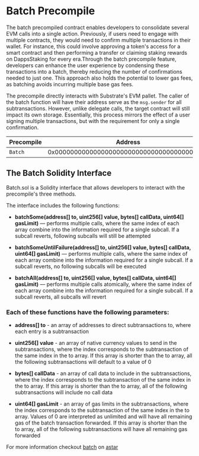 # Batch Precompile

The batch precompiled contract enables developers to consolidate several EVM calls into a single action. Previously, if users need to engage with multiple contracts, they would need to confirm multiple transactions in their wallet. For instance, this could involve approving a token's access for a smart contract and then performing a transfer or claiming staking rewards on DappsStaking for every era.Through the batch precompile feature, developers can enhance the user experience by condensing these transactions into a batch, thereby reducing the number of confirmations needed to just one. This approach also holds the potential to lower gas fees, as batching avoids incurring multiple base gas fees.

The precompile directly interacts with Substrate's EVM pallet. The caller of the batch function will have their address serve as the `msg.sender` for all subtransactions. However, unlike delegate calls, the target contract will still impact its own storage. Essentially, this process mirrors the effect of a user signing multiple transactions, but with the requirement for only a single confirmation.

| Precompile | Address                                    |
| ---------- | ------------------------------------------ |
| `Batch`    | 0x0000000000000000000000000000000000005006 |

## The Batch Solidity Interface

Batch.sol is a Solidity interface that allows developers to interact with the precompile's three methods.

The interface includes the following functions:

- **batchSome(address[] to, uint256[] value, bytes[] callData, uint64[] gasLimit)** — performs multiple calls, where the same index of each array combine into the information required for a single subcall. If a subcall reverts, following subcalls will still be attempted

- **batchSomeUntilFailure(address[] to, uint256[] value, bytes[] callData, uint64[] gasLimit)** — performs multiple calls, where the same index of each array combine into the information required for a single subcall. If a subcall reverts, no following subcalls will be executed

- **batchAll(address[] to, uint256[] value, bytes[] callData, uint64[] gasLimit)** — performs multiple calls atomically, where the same index of each array combine into the information required for a single subcall. If a subcall reverts, all subcalls will revert

### Each of these functions have the following parameters:

- **address[] to** - an array of addresses to direct subtransactions to, where each entry is a subtransaction

- **uint256[] value** - an array of native currency values to send in the subtransactions, where the index corresponds to the subtransaction of the same index in the to array. If this array is shorter than the to array, all the following subtransactions will default to a value of 0

- **bytes[] callData** - an array of call data to include in the subtransactions, where the index corresponds to the subtransaction of the same index in the to array. If this array is shorter than the to array, all of the following subtransactions will include no call data

- **uint64[] gasLimit** - an array of gas limits in the subtransactions, where the index corresponds to the subtransaction of the same index in the to array. Values of 0 are interpreted as unlimited and will have all remaining gas of the batch transaction forwarded. If this array is shorter than the to array, all of the following subtransactions will have all remaining gas forwarded

For more information checkout [batch](https://github.com/AstarNetwork/Astar/blob/master/precompiles/batch/Batch.sol) on [astar](https://github.com/AstarNetwork/Astar)
